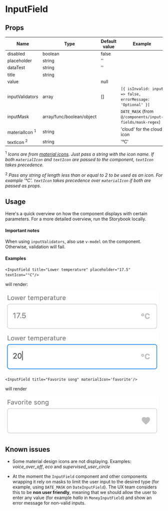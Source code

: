 # InputField

## Props

| Name                      | Type                      | Default value | Example                                                     |
| ------------------------- | ------------------------- | ------------- | ----------------------------------------------------------- |
| disabled                  | boolean                   | false         |                                                             |
| placeholder               | string                    | ''            |                                                             |
| dataTest                  | string                    | ''            |                                                             |
| title                     | string                    |               |                                                             |
| value                     |                           | null          |                                                             |
| inputValidators           | array                     | []            | `[{ isInvalid: input => false, errorMessage: 'Optional' }]` |
| inputMask                 | array/func/boolean/object |               | `DATE_MASK` (from `@/components/input-fields/mask-regex`)   |
| materialIcon <sup>1</sup> | string                    |               | 'cloud' for the cloud icon                                  |
| textIcon <sup>2</sup>     | string                    |               | '°C'                                                        |

<sup>1</sup> _Icons are from [material icons](https://material.io/resources/icons). Just pass a string with the icon name. If both `materialIcon` and `textIcon` are passed to the component, `textIcon` takes precedence._

<sup>2</sup> _Pass any string of length less than or equal to 2 to be used as an icon. For example '°C'. `textIcon` takes precedence over `materialIcon` if both are passed as props._

## Usage

Here's a quick overview on how the component displays with certain parameters.
For a more detailed overview, run the Storybook locally.

#### Important notes

When using `inputValidators`, also use `v-model` on the component. Otherwise, validation will fail.

#### Examples

`<InputField title="Lower temperature" placeholder="17.5" textIcon="°C"/>`

will render:

![InputField with text icon](images/input-textIcon.png)
![InputField with text icon](images/input-textIcon-focused.png)

`<InputField title="Favorite song" materialIcon='favorite'/>`

will render

![InputField with material design icon](images/input-materialIcon.png)

## Known issues

- Some material design icons are not displaying. Examples: _voice_over_off_, _eco_ and _supervised_user_circle_

- At the moment the `InputField` component and other components wrapping it rely on masks to limit the user input to the desired type (for example, using `DATE_MASK` on `DateInputField`). The UX team considers this to be **non user friendly**, meaning that we should allow the user to enter any value (for example _hallo_ in `MoneyInputField`) and show an error message for non-valid inputs.
